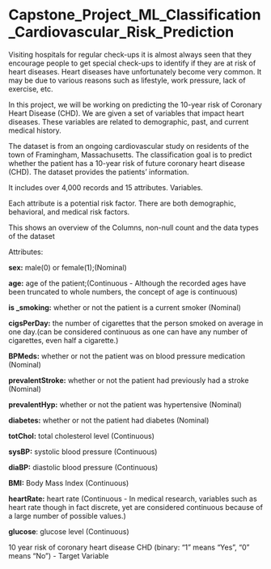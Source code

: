 # Capstone_Project_ML_Classification_Cardiovascular_Risk_Prediction

Visiting hospitals for regular check-ups it is almost always seen that they encourage people to get special check-ups to identify if they are at risk of heart diseases. Heart diseases have unfortunately become very common. It may be due to various reasons such as lifestyle, work pressure, lack of exercise, etc. 

In this project, we will be working on predicting the 10-year risk of Coronary Heart Disease (CHD). We are given a set of variables that impact heart diseases. These variables are related to demographic, past, and current medical history.

The dataset is from an ongoing cardiovascular study on residents of the town of Framingham,
Massachusetts. The classification goal is to predict whether the patient has a 10-year risk of
future coronary heart disease (CHD). The dataset provides the patients’ information. 

It includes over 4,000 records and 15 attributes.
Variables.

Each attribute is a potential risk factor. There are both demographic, behavioral, and medical risk
factors.


This shows an overview of the Columns, non-null count and the data types of the dataset

Attributes:

**sex:** male(0) or female(1);(Nominal)

**age:** age of the patient;(Continuous - Although the recorded ages have been truncated to whole numbers, the concept of age is continuous)

**is _smoking:** whether or not the patient is a current smoker (Nominal)

**cigsPerDay:** the number of cigarettes that the person smoked on average in one day.(can be considered continuous as one can have any number of cigarettes, even half a cigarette.)

**BPMeds:** whether or not the patient was on blood pressure medication (Nominal)

**prevalentStroke:** whether or not the patient had previously had a stroke (Nominal)

**prevalentHyp:** whether or not the patient was hypertensive (Nominal)

**diabetes:** whether or not the patient had diabetes (Nominal)

**totChol:** total cholesterol level (Continuous)

**sysBP:** systolic blood pressure (Continuous)

**diaBP:** diastolic blood pressure (Continuous)

**BMI:** Body Mass Index (Continuous)

**heartRate:** heart rate (Continuous - In medical research, variables such as heart rate though in fact discrete, yet are considered continuous because of a large number of possible values.)

**glucose**: glucose level (Continuous)

10 year risk of coronary heart disease CHD (binary: “1” means “Yes”, “0” means “No”) - Target Variable
